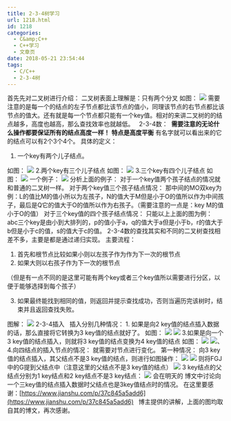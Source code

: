 ```yaml
---
title: 2-3-4树学习
url: 1218.html
id: 1218
categories:
  - C&amp;C++
  - C++学习
  - 文章页
date: 2018-05-21 23:54:44
tags:
  - C/C++
  - 2-3-4树
---
```


首先先对二叉树进行介绍： 二叉树表面上理解是：只有两个分叉 如图： ![](http://47.100.4.8/wp-content/uploads/2018/05/1-6.png) 需要注意的是每一个的结点的左子节点都比该节点的值小，同理该节点的右节点都比该节点的值大。还有就是每一个节点都只能有一个key值。相对的来讲二叉树的的结点越多，高度也越高，那么查找效率也就越低。   2-3-4数：  **需要注意的无论什么操作都要保证所有的结点高度一样！** **特点是高度平衡** 有名字就可以看出来的它的结点可以有2个3个4个。 具体的定义：

1.  一个key有两个儿子结点。

如图： ![](http://47.100.4.8/wp-content/uploads/2018/05/2-6.png) 2.两个key有三个儿子结点 如图： ![](http://47.100.4.8/wp-content/uploads/2018/05/3-5.png) 3.三个key有四个儿子结点 如图： ![](http://47.100.4.8/wp-content/uploads/2018/05/4-5.png) 一个例子： ![](http://47.100.4.8/wp-content/uploads/2018/05/5-3.png) 分析上面的例子： 对于一个key值两个孩子结点的情况就和普通的二叉树一样。 对于两个key值三个孩子结点情况： 那中间的MO双key为例：L的值比M的值小所以为左孩子，N的值大于M但是小于O的值所以作为中间孩子，最后是Q它的值大于O的值所以作为右孩子。（需要注意的一点是：key M的值小于O的值） 对于三个key值的四个孩子结点情况： 只能以上上面的图为例： abc三个key是由小到大排列的，p的值小于a，q的值大于a但是小于b，r的值大于b但是小于c的值，s的值大于c的值。 2-3-4数的查找其实和不同的二叉树查找相差不多，主要是都是通过递归实现。 主要流程：

1.  首先和根节点比较如果小则以左孩子作为作为下一次的根节点
2.  如果大则以右孩子作为下一次的根节点

（但是有一点不同的是这里可能有两个key或者三个key值所以需要进行分区，以便于能够选择到每个孩子）

3.  如果最终能找到相同的值，则返回并提示查找成功，否则当遍历完该树时，结束并且返回查找失败。

图解： ![](http://47.100.4.8/wp-content/uploads/2018/05/6-2.png) 2-3-4插入   插入分别几种情况： 1. 如果是向2 key值的结点插入数据的话，那么直接将它转换为3 key值的结点就好了。 如图： ![](http://47.100.4.8/wp-content/uploads/2018/05/7-2.png) ![](http://47.100.4.8/wp-content/uploads/2018/05/8.png) 3.如果是向一个3 key值的结点插入，则就将3 key值的结点变换为4 key值的结点 如图： ![](http://47.100.4.8/wp-content/uploads/2018/05/9.png) ![](http://47.100.4.8/wp-content/uploads/2018/05/10.png)、 4.向四结点的插入节点的情况： 就需要对节点进行变化。 第一种情况： 向3 key值的结点插入，其父结点不是3 key值的结点，则进行如图操作： ![](http://47.100.4.8/wp-content/uploads/2018/05/11-1.png) ![](http://47.100.4.8/wp-content/uploads/2018/05/12.png) 则将FGJ中的G提到父结点中（注意这里的父结点不是3 key值的结点） ![](http://47.100.4.8/wp-content/uploads/2018/05/13.png) 3 key结点的父结点分别为1 key结点和2 key结点不是3 key结点： ![](http://47.100.4.8/wp-content/uploads/2018/05/14.png) 会在明天的 博文中讨论向一个三key值的结点插入数据时父结点也是3key值结点时的情况。 在这里要感谢：[https://www.jianshu.com/p/37c845a5add6](https://www.jianshu.com/p/37c845a5add6)   博主提供的讲解，上面的图均取自其的博文，再次感谢。